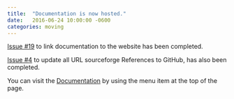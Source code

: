 ```yaml
---
title:  "Documentation is now hosted."
date:   2016-06-24 10:00:00 -0600
categories: moving
---
```


[Issue #19](https://github.com/utPLSQL/utPLSQL/issues/19) to link documentation to the website has been completed. 

[Issue #4](https://github.com/utPLSQL/utPLSQL/issues/4) to update all URL sourceforge References to GitHub, has also been completed.

You can visit the [Documentation](/documentation) by using the menu item at the top of the page.
